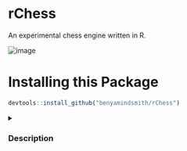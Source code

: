 # rChess

An experimental chess engine written in R. 

![image](https://github.com/user-attachments/assets/6e71a629-7983-4c50-aa15-aa26fe9ee4ea)


# Installing this Package

```r
devtools::install_github("benyamindsmith/rChess")
```

<details>
<summary>
<h3>Description</h3>
</summary>

Right now only liberal piece movement is available.
</details>

</details>
